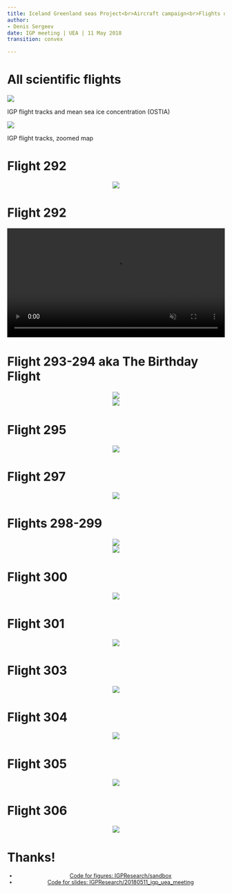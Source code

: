 ```yaml
---
title: Iceland Greenland seas Project<br>Aircraft campaign<br>Flights overview
author:
- Denis Sergeev
date: IGP meeting | UEA | 11 May 2018
transition: convex

---
```


# All scientific flights 
<div class="w45">
  <img src="media/igp_all_sci_flights_map_grid_mean_seaice.png">
  <p class="lcred">IGP flight tracks and mean sea ice concentration (OSTIA)</p>
</div>
<div class="w45">
  <img src="media/igp_all_sci_flights_map_grid_zoom.png">
  <p class="lcred">IGP flight tracks, zoomed map</p>
</div>

# Flight 292
<center>
<div class="w65">
  <img src="media/flight_292_201802281208_modis_aqua_vis02_amsr2.png">
</div>
</center>

# Flight 292
<center>
<div class="w100">
  <video src="media/flight_292_tom_is_stuck.mp4" width="100%" muted controls alt="video"></video>
</div>
</center>


# Flight 293-294 aka The Birthday Flight
<center>
<div class="w45">
  <img src="media/flight_293_201803011143_viirs_npp_m05_amsr2.png">
</div>

<div class="w45">
  <img src="media/flight_294_201803011324_viirs_npp_m05_amsr2.png">
</div>
</center>

# Flight 295
<center>
<div class="w65">
  <img src="media/flight_295_201803041227_viirs_npp_m15_amsr2.png">
</div>
</center>

# Flight 297
<center>
<div class="w65">
  <img src="media/flight_297_201803061330_viirs_npp_m05_amsr2.png">
</div>
</center>

# Flights 298-299
<center>
<div class="w45">
  <img src="media/flight_298_201803081113_viirs_npp_m15_amsr2.png">
</div>

<div class="w45">
  <img src="media/flight_299_201803081435_viirs_npp_m05_amsr2.png">
</div>
</center>

# Flight 300
<center>
<div class="w65">
  <img src="media/flight_300_201803091233_viirs_npp_m15_amsr2.png">
</div>
</center>

# Flight 301
<center>
<div class="w65">
  <img src="media/flight_301_201803121138_viirs_npp_m05_amsr2.png">
</div>
</center>

# Flight 303
<center>
<div class="w65">
  <img src="media/flight_303_201803141359_modis_aqua_vis02_amsr2.png">
</div>
</center>

# Flight 304
<center>
<div class="w65">
  <img src="media/flight_304_201803161024_viirs_npp_m05_amsr2.png">
</div>
</center>

# Flight 305
<center>
<div class="w65">
  <img src="media/flight_305_201803181125_viirs_npp_m05_amsr2.png">
</div>
</center>

# Flight 306
<center>
<div class="w65">
  <img src="media/flight_306_201803191246_viirs_npp_m15_amsr2.png">
</div>
</center>


# Thanks!
<center class="fragment fade-in" style="font-size:90%;">
<ul class="icon-list">
  <li><a href="https://github.com/IGPResearch/sandbox"><i class="fa fa-github -square fa-lg"></i>Code for figures: IGPResearch/sandbox</a></li>
  <li><a href="https://github.com/IGPResearch/20180511_igp_uea_meeting"><i class="fa fa-github -square fa-lg"></i>Code for slides: IGPResearch/20180511_igp_uea_meeting</a></li>
</ul>
</center>

<!--
-->
